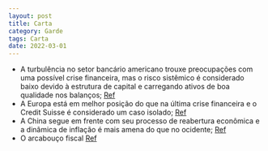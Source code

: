 ```yaml
---
layout: post
title: Carta
category: Garde
tags: Carta
date: 2022-03-01
---
```


- A turbulência no setor bancário americano trouxe preocupações com uma possível crise financeira, mas o risco sistêmico é considerado baixo devido à estrutura de capital e carregando ativos de boa qualidade nos balanços;
<a href="#" onclick="search_on_pdf('problemas no setor bancário americano e trazendo preocupações com relação a uma possível crisefinan')">Ref</a>
- A Europa está em melhor posição do que na última crise financeira e o Credit Suisse é considerado um caso isolado;
<a href="#" onclick="search_on_pdf('banco central suíço. Em termos comparativos à última crise financeira na região, os bancos europeus')">Ref</a>
- A China segue em frente com seu processo de reabertura econômica e a dinâmica de inflação é mais amena do que no ocidente;
<a href="#" onclick="search_on_pdf('De certa forma insulada dessa turbulência, a China segue em frente com seu processo de reaberturaec')">Ref</a>
- O arcabouço fiscal
<a href="#" onclick="search_on_pdf('tributária. O arcabouço divulgado veio exatamente nessa linha, com uma regra que permite oaumento d')">Ref</a>
